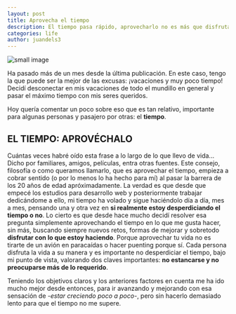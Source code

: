 ```yaml
---
layout: post
title: Aprovecha el tiempo
description: El tiempo pasa rápido, aprovecharlo no es más que disfrutar lo que estás haciendo
categories: life
author: juandels3
---
```


![small image]({{site.baseurl}}/images/time.jpg)

Ha pasado más de un mes desde la última publicación. En este caso, tengo la que puede ser la mejor de las excusas: ¡vacaciones y muy poco tiempo! Decidí desconectar en mis vacaciones de todo el mundillo en general y pasar el máximo tiempo con mis seres queridos. 

Hoy quería comentar un poco sobre eso que es tan relativo, importante para algunas personas y pasajero por otras: el **tiempo**. 

## EL TIEMPO: APROVÉCHALO

Cuántas veces habré oído esta frase a lo largo de lo que llevo de vida... Dicho por familiares, amigos, películas, entra otras fuentes. Este consejo, filosofía o como queramos llamarlo, que es aprovechar el tiempo, empieza a cobrar sentido (o por lo menos lo ha hecho para mí) al pasar la barrera de los 20 años de edad apróximadamente. La verdad es que desde que empecé los estudios para desarrollo web y posteriormente trabajar dedicándome a ello, mi tiempo ha volado y sigue haciéndolo día a día, mes a mes, pensando una y otra vez en **si realmente estoy desperdiciando el tiempo o no**. 
Lo cierto es que desde hace mucho decidí resolver esa pregunta simplemente aprovechando el tiempo en lo que me gusta hacer, sin más, buscando siempre nuevos retos, formas de mejorar y sobretodo **disfrutar con lo que estoy haciendo**. Porque aprovechar tu vida no es tirarte de un avión en paracaídas o hacer puenting porque sí. Cada persona disfruta la vida a su manera y es importante no desperdiciar el tiempo, bajo mi punto de vista, valorando dos claves importantes: **no estancarse y no preocuparse más de lo requerido**.

Teniendo los objetivos claros y los anteriores factores en cuenta me ha ido mucho mejor desde entonces, para ir avanzando y mejorando con esa sensación de *-estar creciendo poco a poco-*, pero sin hacerlo demasiado lento para que el tiempo no me supere.